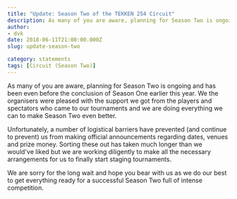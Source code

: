```yaml
---
title: "Update: Season Two of the TEKKEN 254 Circuit"
description: As many of you are aware, planning for Season Two is ongoing and has been even before the conclusion of Season One earlier this year.
author:
- dvk
date: 2018-06-11T21:00:00.000Z
slug: update-season-two

category: statements
tags: [Circuit (Season Two)]
---
```

As many of you are aware, planning for Season Two is ongoing and has been even before the conclusion of Season One earlier this year. We the organisers were pleased with the support we got from the players and spectators who came to our tournaments and we are doing everything we can to make Season Two even better. 

Unfortunately, a number of logistical barriers have prevented (and continue to prevent) us from making official announcements regarding dates, venues and prize money. Sorting these out has taken much longer than we would've liked but we are working diligently to make all the necessary arrangements for us to finally start staging tournaments.

We are sorry for the long wait and hope you bear with us as we do our best to get everything ready for a successful Season Two full of intense competition.